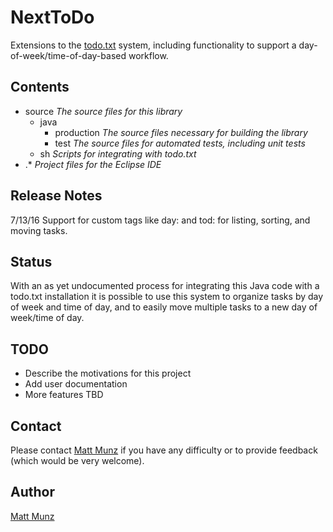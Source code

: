 # NextToDo

Extensions to the [todo.txt](http://todotxt.com) system, including functionality to support 
a day-of-week/time-of-day-based workflow.

## Contents

* source                _The source files for this library_
  * java
    * production        _The source files necessary for building the library_
    * test              _The source files for automated tests, including unit tests_
  * sh                  _Scripts for integrating with todo.txt_
* .*                    _Project files for the Eclipse IDE_

## Release Notes

7/13/16  Support for custom tags like day: and tod: for listing, sorting, and moving tasks.

## Status

With an as yet undocumented process for integrating this Java code with a todo.txt 
installation it is possible to use this system to organize tasks by day of week and time of 
day, and to easily move multiple tasks to a new day of week/time of day.

## TODO 

* Describe the motivations for this project
* Add user documentation
* More features TBD

## Contact

Please contact [Matt Munz](https://github.com/mattmunz) if you have any difficulty or 
to provide feedback (which would be very welcome).

## Author

[Matt Munz](https://github.com/mattmunz)
 
